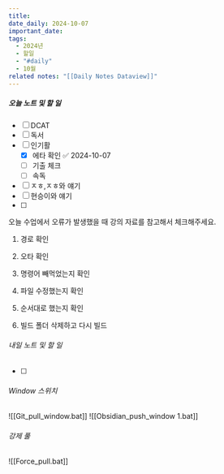 ```yaml
---
title: 
date_daily: 2024-10-07
important_date: 
tags:
  - 2024년
  - 할일
  - "#daily"
  - 10월
related notes: "[[Daily Notes Dataview]]"
---
```

##### 오늘 노트 및 할 일 
- [ ]  DCAT
- [ ] 독서
- [ ]  인기활
	- [x] 에타 확인 ✅ 2024-10-07
	- [ ] 기출 체크
	- [ ] 속독
- [ ] ㅈㅎ,ㅈㅎ와 얘기
- [ ] 현승이와 얘기
- [ ] 

오늘 수업에서 오류가 발생했을 때 강의 자료를 참고해서 체크해주세요.  

1. 경로 확인  
    
2. 오타 확인  
    
3. 명령어 빼먹었는지 확인  
    
4. 파일 수정했는지 확인  
    
5. 순서대로 했는지 확인  
    
6. 빌드 폴더 삭제하고 다시 빌드


###### 내일 노트 및 할 일
- [ ]  


######  Window 스위치
![[Git_pull_window.bat]]
![[Obsidian_push_window 1.bat]]



###### 강제 풀
![[Force_pull.bat]]